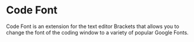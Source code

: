 Code Font
=========

Code Font is an extension for the text editor Brackets that allows you to change the font of the coding window to a variety of popular Google Fonts.

